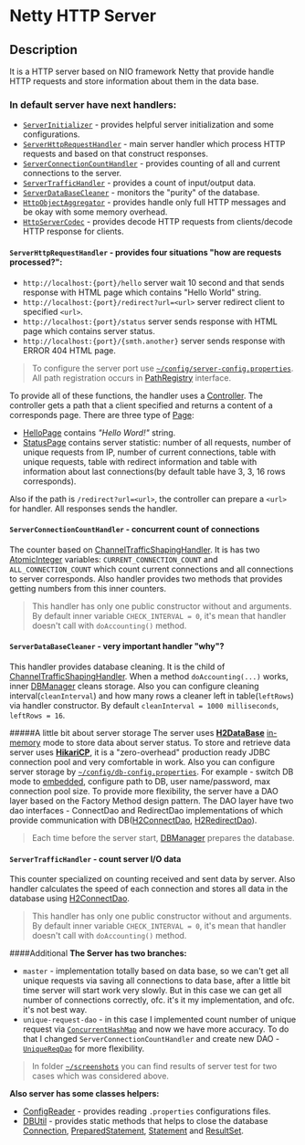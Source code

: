 # Netty HTTP Server


## Description

It is a HTTP server based on NIO framework Netty that provide handle HTTP requests and 
store information about them in the data base.

### In default server have next handlers:
- [`ServerInitializer`](https://github.com/henko-okdev/netty-http-server/blob/master/src/main/java/com/henko/server/handler/ServerInitializer.java) - provides helpful server initialization and some configurations.
- [`ServerHttpRequestHandler`](https://github.com/henko-okdev/netty-http-server/blob/master/src/main/java/com/henko/server/handler/ServerHttpRequestHandler.java) - main server handler which process HTTP requests and based on that construct responses.
- [`ServerConnectionCountHandler`](https://github.com/henko-okdev/netty-http-server/blob/master/src/main/java/com/henko/server/handler/ServerConnectionCountHandler.java) - provides counting of all and current connections to the server.
- [`ServerTrafficHandler`](https://github.com/henko-okdev/netty-http-server/blob/master/src/main/java/com/henko/server/handler/ServerTrafficHandler.java) - provides a count of input/output data.
- [`ServerDataBaseCleaner`](https://github.com/henko-okdev/netty-http-server/blob/master/src/main/java/com/henko/server/handler/ServerDataBaseCleaner.java) - monitors the "purity" of the database.
- [`HttpObjectAggregator`](http://netty.io/4.0/api/io/netty/handler/codec/http/HttpObjectAggregator.html) - provides handle only full HTTP messages and be okay with some memory overhead.
- [`HttpServerCodec`](http://netty.io/4.0/api/io/netty/handler/codec/http/HttpServerCodec.html) - provides decode HTTP requests from clients/decode HTTP response for clients. 

#### `ServerHttpRequestHandler` - provides four situations "how are requests processed?":
- `http://localhost:{port}/hello` server wait 10 second and that sends response with HTML page which contains "Hello World" string.
- `http://localhost:{port}/redirect?url=<url>` server redirect client to specified `<url>`.
- `http://localhost:{port}/status` server sends response with HTML page which contains server status.
- `http://localhost:{port}/{smth.another}` server sends response with ERROR 404 HTML page.

>To configure the server port use [`~/config/server-config.properties`](https://github.com/henko-okdev/netty-http-server/blob/master/config/server-config.properties).
>All path registration occurs in [PathRegistry](https://github.com/henko-okdev/netty-http-server/blob/master/src/main/java/com/henko/server/controller/PathRegistry.java) interface.


To provide all of these functions, the handler uses a [Controller](https://github.com/henko-okdev/netty-http-server/blob/master/src/main/java/com/henko/server/controller/Controller.java). 
The controller gets a path that a client specified and returns a content of 
a corresponds page. There are three type of [Page](https://github.com/henko-okdev/netty-http-server/blob/master/src/main/java/com/henko/server/view/Page.java): 

- [HelloPage](https://github.com/henko-okdev/netty-http-server/blob/master/src/main/java/com/henko/server/view/HelloPage.java) contains *"Hello Word!"* string.
- [StatusPage](https://github.com/henko-okdev/netty-http-server/blob/master/src/main/java/com/henko/server/view/StatusPage.java) contains server statistic: number of all requests, number of unique requests from IP, 
number of current connections, table with unique requests, table with redirect information 
and table with information about last connections(by default table have 3, 3, 16 rows corresponds).

Also if the path is `/redirect?url=<url>`, the controller can
prepare a `<url>` for handler. All responses sends the handler.

#### `ServerConnectionCountHandler` - concurrent count of connections
The counter based on [ChannelTrafficShapingHandler](http://netty.io/4.0/api/io/netty/handler/traffic/ChannelTrafficShapingHandler.html).
It is has two [AtomicInteger](http://docs.oracle.com/javase/7/docs/api/java/util/concurrent/atomic/AtomicInteger.html)
variables: `CURRENT_CONNECTION_COUNT` and `ALL_CONNECTION_COUNT` which count current connections and 
all connections to server corresponds. Also handler provides two methods that provides getting numbers from this 
inner counters.
> This handler has only one public constructor without and arguments. By default inner variable `CHECK_INTERVAL = 0`, it's mean 
that handler doesn't call with `doAccounting()` method. 
 

#### `ServerDataBaseCleaner` - very important handler "why"?
This handler provides database cleaning. It is the child of [ChannelTrafficShapingHandler](http://netty.io/4.0/api/io/netty/handler/traffic/ChannelTrafficShapingHandler.html). 
When a method `doAccounting(...)` works, inner [DBManager](https://github.com/henko-okdev/netty-http-server/blob/master/src/main/java/com/henko/server/db/DBManager.java) 
cleans storage. Also you can configure cleaning interval(`cleanInterval`) and how many rows a cleaner left in table(`leftRows`) 
via handler constructor. By default `cleanInterval = 1000 milliseconds`, `leftRows = 16`.


#####A little bit about server storage
The server uses **[H2DataBase](http://www.h2database.com/)** 
[in-memory](http://en.wikipedia.org/wiki/In-memory_database) mode to store data about server status. 
To store and retrieve data server uses **[HikariCP](https://github.com/brettwooldridge/HikariCP)**, 
it is a "zero-overhead" production ready JDBC connection pool and very comfortable in work.
Also you can configure server storage by [`~/config/db-config.properties`](https://github.com/henko-okdev/netty-http-server/blob/master/config/db-config.properties). 
For example - switch DB mode to [embedded](http://www.h2database.com/html/quickstart.html), 
configure path to DB, user name/password, max connection pool size. To provide more flexibility, the server
have a DAO layer based on the Factory Method design pattern. The DAO layer have two dao interfaces - ConnectDao 
and RedirectDao implementations of which provide communication with DB([H2ConnectDao](https://github.com/henko-okdev/netty-http-server/blob/master/src/main/java/com/henko/server/dao/impl/H2ConnectDao.java), [H2RedirectDao](https://github.com/henko-okdev/netty-http-server/blob/master/src/main/java/com/henko/server/dao/impl/H2RedirectDao.java)).
>Each time before the server start, [DBManager](https://github.com/henko-okdev/netty-http-server/blob/master/src/main/java/com/henko/server/db/DBManager.java)
prepares the database.

#### `ServerTrafficHandler` - count server I/O data
This counter specialized on counting received and sent data by server. Also handler calculates the speed of each 
connection and stores all data in the database using [H2ConnectDao](https://github.com/henko-okdev/netty-http-server/blob/master/src/main/java/com/henko/server/dao/impl/H2ConnectDao.java). 
> This handler has only one public constructor without and arguments. By default inner variable `CHECK_INTERVAL = 0`, it's mean
that handler doesn't call with `doAccounting()` method.

####Additional
**The Server has two branches:**

- `master` - implementation totally based on data base, so we can't get all unique requests via saving all connections to data 
base, after a little bit time server will start work very slowly. But in this case we can get all number of connections correctly, 
ofc. it's it my implementation, and ofc. it's not best way.
- `unique-request-dao` - in this case I implemented count number of unique request via [`ConcurrentHashMap`](http://docs.oracle.com/javase/7/docs/api/java/util/concurrent/ConcurrentHashMap.html) 
and now we have more accuracy. To do that I changed `ServerConnectionCountHandler` and create new DAO - [`UniqueReqDao`](https://github.com/henko-okdev/netty-http-server/blob/unquie-req-dao/src/main/java/com/henko/server/dao/UniqueReqDao.java) 
for more flexibility.

>In folder [`~/screenshots`](https://github.com/henko-okdev/netty-http-server/tree/master/screenshots) 
you can find results of server test for two cases which was considered above.

**Also server has some classes helpers:**

- [ConfigReader](https://github.com/henko-okdev/netty-http-server/blob/master/src/main/java/com/henko/server/util/ConfigReader.java) - 
provides reading `.properties` configurations files.
- [DBUtil](https://github.com/henko-okdev/netty-http-server/blob/master/src/main/java/com/henko/server/db/DBUtil.java) - 
provides static methods that helps to close the database [Connection](http://docs.oracle.com/javase/7/docs/api/java/sql/Connection.html), 
[PreparedStatement](http://docs.oracle.com/javase/7/docs/api/java/sql/PreparedStatement.html), 
[Statement](http://docs.oracle.com/javase/7/docs/api/java/sql/Statement.html) and
[ResultSet](http://docs.oracle.com/javase/7/docs/api/java/sql/ResultSet.html).

